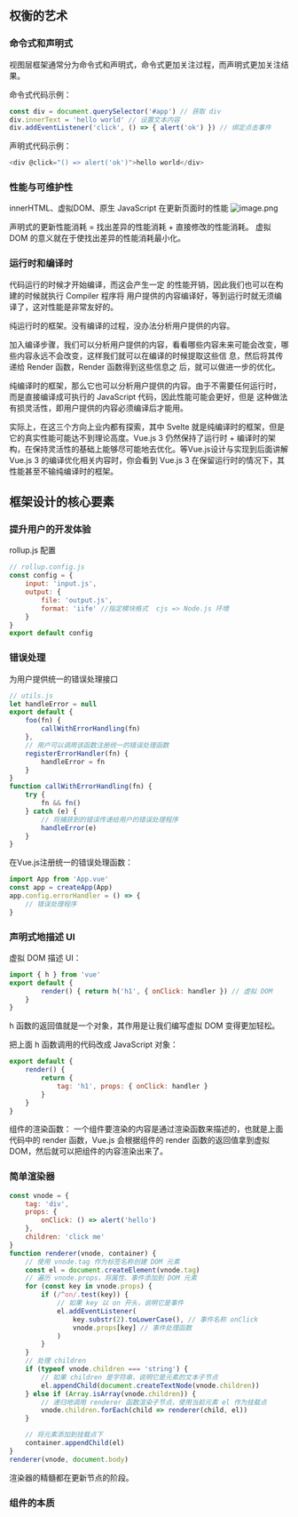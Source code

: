 ## 权衡的艺术

### 命令式和声明式
视图层框架通常分为命令式和声明式，命令式更加关注过程，而声明式更加关注结果。

命令式代码示例：
```js
const div = document.querySelector('#app') // 获取 div
div.innerText = 'hello world' // 设置文本内容
div.addEventListener('click', () => { alert('ok') }) // 绑定点击事件
```
声明式代码示例：
```js
<div @click="() => alert('ok')">hello world</div>
```
### 性能与可维护性

innerHTML、虚拟DOM、原生 JavaScript 在更新页面时的性能
![image.png](https://p9-juejin.byteimg.com/tos-cn-i-k3u1fbpfcp/eaeeab780fcc419aa6516de12449e5b3~tplv-k3u1fbpfcp-watermark.image?)

声明式的更新性能消耗 = 找出差异的性能消耗 + 直接修改的性能消耗。 虚拟 DOM 的意义就在于使找出差异的性能消耗最小化。

### 运行时和编译时

代码运行的时候才开始编译，而这会产生一定 的性能开销，因此我们也可以在构建的时候就执行 Compiler 程序将 用户提供的内容编译好，等到运行时就无须编译了，这对性能是非常友好的。

纯运行时的框架。没有编译的过程，没办法分析用户提供的内容。

加入编译步骤，我们可以分析用户提供的内容，看看哪些内容未来可能会改变，哪些内容永远不会改变，这样我们就可以在编译的时候提取这些信 息，然后将其传递给 Render 函数，Render 函数得到这些信息之 后，就可以做进一步的优化。

纯编译时的框架，那么它也可以分析用户提供的内容。由于不需要任何运行时， 而是直接编译成可执行的 JavaScript 代码，因此性能可能会更好，但是 这种做法有损灵活性，即用户提供的内容必须编译后才能用。

实际上，在这三个方向上业内都有探索，其中 Svelte 就是纯编译时的框架，但是它的真实性能可能达不到理论高度。Vue.js 3 仍然保持了运行时 + 编译时的架构，在保持灵活性的基础上能够尽可能地去优化。等Vue.js设计与实现到后面讲解 Vue.js 3 的编译优化相关内容时，你会看到 Vue.js 3 在保留运行时的情况下，其性能甚至不输纯编译时的框架。

## 框架设计的核心要素

### 提升用户的开发体验

rollup.js 配置

```js
// rollup.config.js
const config = {
    input: 'input.js',
    output: {
        file: 'output.js',
        format: 'iife' //指定模块格式  cjs => Node.js 环境
    }
}
export default config
```
### 错误处理
为用户提供统一的错误处理接口
```js
// utils.js
let handleError = null
export default {
    foo(fn) {
        callWithErrorHandling(fn)
    }, 
    // 用户可以调用该函数注册统一的错误处理函数
    registerErrorHandler(fn) {
        handleError = fn 
    } 
}
function callWithErrorHandling(fn) {
    try {
        fn && fn()
    } catch (e) {
        // 将捕获到的错误传递给用户的错误处理程序 
        handleError(e) 
    } 
}
```

在Vue.js注册统一的错误处理函数：

```js
import App from 'App.vue'
const app = createApp(App)
app.config.errorHandler = () => { 
    // 错误处理程序 
}
```
### 声明式地描述 UI
虚拟 DOM 描述 UI：

```js
import { h } from 'vue'
export default { 
        render() { return h('h1', { onClick: handler }) // 虚拟 DOM 
    } 
}
```
h 函数的返回值就是一个对象，其作用是让我们编写虚拟 DOM 变得更加轻松。

把上面 h 函数调用的代码改成 JavaScript 对象：

```js
export default { 
    render() {
        return {
            tag: 'h1', props: { onClick: handler } 
        }
    }
}
```
组件的渲染函数：
一个组件要渲染的内容是通过渲染函数来描述的，也就是上面代码中的 render 函数，Vue.js 会根据组件的 render 函数的返回值拿到虚拟 DOM，然后就可以把组件的内容渲染出来了。

### 简单渲染器

```js
const vnode = {
    tag: 'div',
    props: {
        onClick: () => alert('hello')
    },
    children: 'click me'
}
function renderer(vnode, container) {
    // 使用 vnode.tag 作为标签名称创建 DOM 元素
    const el = document.createElement(vnode.tag)
    // 遍历 vnode.props，将属性、事件添加到 DOM 元素
    for (const key in vnode.props) {
        if (/^on/.test(key)) {
            // 如果 key 以 on 开头，说明它是事件
            el.addEventListener(
                key.substr(2).toLowerCase(), // 事件名称 onClick 
                vnode.props[key] // 事件处理函数
            )
        }
    }
    // 处理 children
    if (typeof vnode.children === 'string') {
        // 如果 children 是字符串，说明它是元素的文本子节点
        el.appendChild(document.createTextNode(vnode.children))
    } else if (Array.isArray(vnode.children)) {
        // 递归地调用 renderer 函数渲染子节点，使用当前元素 el 作为挂载点
        vnode.children.forEach(child => renderer(child, el))
    }

    // 将元素添加到挂载点下
    container.appendChild(el)
}
renderer(vnode, document.body)
```
渲染器的精髓都在更新节点的阶段。
### 组件的本质
